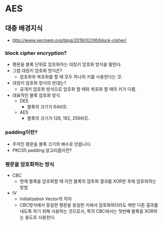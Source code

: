 # AES
## 대충 배경지식
- http://www.secmem.org/blog/2019/02/06/block-cipher/
### block cipher encryption?
- 평문을 블록 단위로 암호화하는 대칭키 암호화 방식을 말한다.
- 그럼 대칭키 암호화 방식은?
  - 암호화와 복호화를 할 때 모두 하나의 키를 사용한다는 것.
- 대칭키 암호화 방식의 반대는?
  - 공개키 암호화 방식으로 암호화 할 때와 복호화 할 때의 키가 다름.
- 대표적인 블록 암호화 방식
  - DES
    - 블록의 크기가 64비트
  - AES
    - 블록의 크기가 128, 192, 256비트.
### padding이란?
- 주어진 평문을 블록 크기의 배수로 만듭니다.
- PKCS5 padding 알고리즘이란?

### 평문을 암호화하는 방식
- CBC
  - 현재 블록을 암호화할 때 이전 블록의 암호화 결과를 XOR한 후에 암호화하는 방법
- IV
  - Initialization Vector의 약자
  - CBC방식에서 동일한 평문을 동일한 키에서 암호화하더라도 매번 다른 결과를 내도록 하기 위해 사용하는 것으로서, 특히 CBC에서는 첫번째 블록을 XOR하는 용도로 사용한다.
